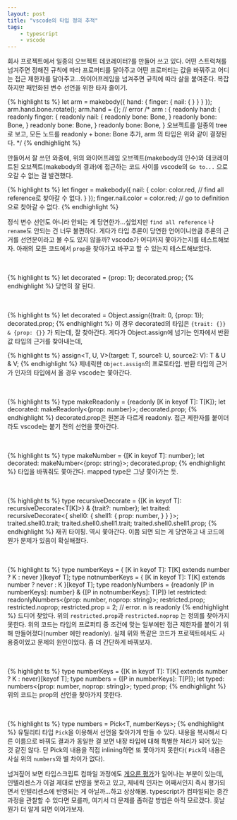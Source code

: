 ```yaml
---
layout: post
title: "vscode의 타입 정의 추적"
tags: 
    - typescript 
    - vscode
---
```


회사 프로젝트에서 일종의 오브젝트 데코레이터?를 만들어 쓰고 있다. 어떤 스트럭쳐를 넘겨주면 정해진 규칙에 따라 프로퍼티를 달아주고 어떤 프로퍼티는 값을 바꿔주고 어디는 접근 제한자를 달아주고...와이어프레임을 넘겨주면 규칙에 따라 살을 붙여준다. 복잡하지만 패턴화된 변수 선언을 위한 타자 줄이기.

{% highlight ts %}
let arm = makebody({
    hand: {
        finger: {
            nail: {
            }
        }
    }
});
arm.hand.bone.rotate();
arm.hand = {};  // error
/*
arm : {
    readonly hand: {
        readonly finger: {
            readonly nail: {
                readonly bone: Bone,
            }
            readonly bone: Bone,
        }
        readonly bone: Bone,
    }
    readonly bone: Bone,
}
오브젝트를 일종의 tree로 보고, 
모든 노드를 readonly + bone: Bone 추가,
arm 의 타입은 위와 같이 결정된다.
*/
{% endhighlight %}

만들어서 잘 쓰던 와중에, 위의 와이어프레임 오브젝트(makebody의 인수)와 데코레이트된 오브젝트(makebody의 결과)에 접근하는 코드 사이를 vscode의 `Go to...` 으로 오갈 수 없는 걸 발견했다. 

{% highlight ts %}
let finger = makebody({
    nail: {
        color: color.red,   // find all reference로 찾아갈 수 없다.
    }
});
finger.nail.color = color.red;  // go to definition으로 찾아갈 수 없다.
{% endhighlight %}

정식 변수 선언도 아니라 안되는 게 당연한가...싶었지만 `find all reference` 나 `rename`도 안되는 건 너무 불편하다. 게다가 타입 추론이 당연한 언어이니만큼 추론의 근거를 선언문이라고 볼 수도 있지 않을까? vscode가 어디까지 쫓아가는지를 테스트해보자. 아래의 모든 코드에서 `prop`을 찾아가고 바꾸고 할 수 있는지 테스트해보았다.

<br><br>
{% highlight ts %}
let decorated = {prop: 1};
decorated.prop;
{% endhighlight %}
당연히 잘 된다.

<br><br>
{% highlight ts %}
let decorated = Object.assign({trait: 0, {prop: 1});
decorated.prop;
{% endhighlight %}
이 경우 decorated의 타입은 `{trait: {}} & {prop: {}}` 가 되는데, 잘 찾아간다. 게다가 Object.assign에 넘기는 인자에서 반환값 타입의 근거를 찾아내는데, 

{% highlight ts %}
assign<T, U, V>(target: T, source1: U, source2: V): T & U & V;
{% endhighlight %}
제네릭판 `Object.assign`의 프로토타입. 반환 타입의 근거가 인자의 타입에서 올 경우 vscode는 쫓아간다.

<br><br>
{% highlight ts %}
type makeReadonly<T> = {readonly [K in keyof T]: T[K]};
let decorated: makeReadonly<{prop: number}>;
decorated.prop;
{% endhighlight %}
decorated.prop은 원본과 다르게 readonly. 접근 제한자를 붙이더라도 vscode는 붙기 전의 선언을 쫓아간다. 

<br><br>
{% highlight ts %}
type makeNumber<T> = {[K in keyof T]: number};
let decorated: makeNumber<{prop: string}>;
decorated.prop;
{% endhighlight %}
타입을 바꿔줘도 쫓아간다. mapped type은 그냥 쫓아가는 듯.

<br><br>
{% highlight ts %}
type recursiveDecorate<T> = {[K in keyof T]: recursiveDecorate<T[K]>} & {trait?: number};
let traited: recursiveDecorate<{
    shell0: {
        shell1: {
            prop: number,
        }
    }
}>;
traited.shell0.trait;
traited.shell0.shell1.trait;
traited.shell0.shell1.prop;
{% endhighlight %}
재귀 타이핑. 역시 쫓아간다. 이쯤 되면 되는 게 당연하고 내 코드에 뭔가 문제가 있음이 확실해졌다.

<br><br>
{% highlight ts %}
type numberKeys<T> = { [K in keyof T]: T[K] extends number ? K : never }[keyof T];
type notnumberKeys<T> = { [K in keyof T]: T[K] extends number ? never : K }[keyof T];
type readonlyNumbers<T> = {readonly [P in numberKeys<T>]: number} & {[P in notnumberKeys<T>]: T[P]}
let restricted: readonlyNumbers<{prop: number, noprop: string}>;
restricted.prop;
restricted.noprop;
restricted.prop = 2;   // error. n is readonly
{% endhighlight %}
드디어 찾았다. 위의 `restricted.prop`과 `restricted.noprop` 는 정의를 찾아가지 못한다. 위의 코드는 타입의 프로퍼티 중 조건에 맞는 일부에만 접근 제한자를 붙이기 위해 만들어졌다(number 에만 readonly). 실제 위와 똑같은 코드가 프로젝트에서도 사용중이었고 문제의 원인이었다. 좀 더 간단하게 바꿔보자.

<br><br>
{% highlight ts %}
type numberKeys<T> = {[K in keyof T]: T[K] extends number ? K : never}[keyof T];
type numbers<T> = {[P in numberKeys<T>]: T[P]};
let typed: numbers<{prop: number, noprop: string}>;
typed.prop;
{% endhighlight %}
위의 코드는 prop의 선언을 찾아가지 못한다. 

<br><br>
{% highlight ts %}
type numbers<T> = Pick<T, numberKeys<T>>;
{% endhighlight %}
유틸리티 타입 `Pick`을 이용해서 선언을 찾아가게 만들 수 있다. 내용을 복사해서 다른 이름으로 바꿔도 결과가 동일한 걸 보면 내장 타입에 대해 특별한 처리가 되어 있는 것 같진 않다. 단 Pick의 내용을 직접 inlining하면 또 쫓아가지 못한다( `Pick`의 내용은 사실 위의 `numbers`와 별 차이가 없다). 

넘겨짚어 보면 타입스크립트 컴파일 과정에도 [게으른 평가](https://en.wikipedia.org/wiki/Lazy_evaluation)가 일어나는 부분이 있는데, 인텔리센스가 이걸 제대로 반영을 못하고 있고, 제네릭 인자는 어째서인지 즉시 평가되면서 인텔리센스에 반영되는 게 아닐까...하고 상상해봄. typescript가 컴파일되는 중간 과정을 관찰할 수 있다면 모를까, 여기서 더 문제를 좁혀갈 방법은 아직 모르겠다. 훗날 뭔가 더 알게 되면 이어가보자.